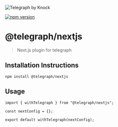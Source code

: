 ![Telegraph by Knock](https://github.com/knocklabs/telegraph/assets/29106675/9b5022e3-b02c-4582-ba57-3d6171e45e44)

[![npm version](https://img.shields.io/npm/v/@telegraph/nextjs.svg)](https://www.npmjs.com/package/@telegraph/nextjs)

# @telegraph/nextjs

> Next.js plugin for telegraph

## Installation Instructions

```
npm install @telegraph/nextjs
```

## Usage

```
import { withTelegraph } from "@telegraph/nextjs";

const nextConfig = {};

export default withTelegraph(nextConfig);
```
